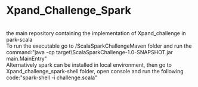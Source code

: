 # Xpand_Challenge_Spark<br>
<br>
the main repository containing the implementation of Xpand_challenge in park-scala<br>
To run the executable go to /ScalaSparkChallengeMaven folder and run the command:"java -cp target\ScalaSparkChallenge-1.0-SNAPSHOT.jar main.MainEntry"<br>
Alternatively spark can be installed in local environment, then go to Xpand_challenge_spark-shell folder, open console and run the following code:"spark-shell -i challenge.scala"<br>
